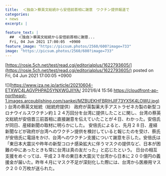 ```yaml
---
title:  ＜独自＞蔡英文総統から安倍前首相に謝意　ワクチン提供報道で  
categories:
- news
excerpt: |
  
feature_text: |
  ##  ＜独自＞蔡英文総統から安倍前首相に謝意...
  Fri, 04 Jun 2021 17:00:05  +0900
feature_image: "https://picsum.photos/2560/600?image=733"
image: "https://picsum.photos/2560/600?image=733"
---
```


[https://rosie.5ch.net/test/read.cgi/editorialplus/1622793605/](https://rosie.5ch.net/test/read.cgi/editorialplus/1622793605/)
posted on Fri, 04 Jun 2021 17:00:05  +0900

<!--more-->

![](https://www.iza.ne.jp/article/20210604-ETXWC4LAGVPHPAD5YNXWGJIIYA/ 2021/6/4 15:56 [https://cloudfront-ap-northeast-1.images.arcpublishing.com/sankei/MZBUEKHFBRIHJIF73YX5K4LOWU.jpg)](https://cloudfront-ap-northeast-1.images.arcpublishing.com/sankei/MZBUEKHFBRIHJIF73YX5K4LOWU.jpg)) 台湾の蔡英文総統（総統府提供） 政府が英製薬大手アストラゼネカ製の新型コロナウイルスワクチン約１２４万回分を台湾に提供したことに関し、台湾の蔡英文総統が安倍晋三前首相に直接謝意を伝えていたことが４日、わかった。安倍氏が同日、産経新聞の取材に明らかにした。 安倍氏によると、先月２８日、産経新聞などが政府が台湾へのワクチン提供を検討していると報じたのを受け、蔡氏が安倍氏に電話をかけ、台湾へのワクチン支援について謝意を示した。安倍氏は「東日本大震災や昨年の新型コロナ感染拡大に伴うマスクの提供など、日本が困難の中にあったときも常に台湾は真の友だった」と応じたという。 日台の相互支援をめぐっては、平成２３年の東日本大震災で台湾から日本に２００億円の義援金が届いた。昨年４月にマスク不足が深刻化した際には、台湾から医療用マスク２００万枚が送られた。
